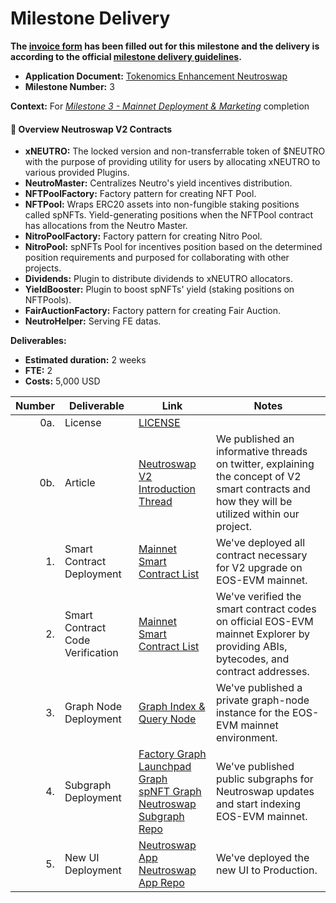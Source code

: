 # Milestone Delivery

**The [invoice form](https://forms.gle/wLuAzXKa9qYrZQob9) has been filled out for this milestone and the delivery is according to the official [milestone delivery guidelines](https://github.com/eosnetworkfoundation/grant-framework/blob/master/docs/milestone-deliverables-guidelines.md).**

* **Application Document:** [Tokenomics Enhancement Neutroswap
  ](https://github.com/eosnetworkfoundation/grant-framework/blob/main/applications/tokenomics_enhancement_neutroswap.md#milestone-3---mainnet-deployment--marketing)
* **Milestone Number:** 3

**Context:**
For *[Milestone 3 - Mainnet Deployment & Marketing](https://github.com/eosnetworkfoundation/grant-framework/blob/main/applications/tokenomics_enhancement_neutroswap.md#milestone-3---mainnet-deployment--marketing)* completion

#### 📜 Overview Neutroswap V2 Contracts

- **xNEUTRO:** The locked version and non-transferrable token of $NEUTRO with the purpose of providing utility for users by allocating xNEUTRO to various provided Plugins.
- **NeutroMaster:** Centralizes Neutro's yield incentives distribution.
- **NFTPoolFactory:** Factory pattern for creating NFT Pool.
- **NFTPool:** Wraps ERC20 assets into non-fungible staking positions called spNFTs. Yield-generating positions when the
  NFTPool contract has allocations from the Neutro Master.
- **NitroPoolFactory:** Factory pattern for creating Nitro Pool.
- **NitroPool:** spNFTs Pool for incentives position based on the determined position requirements and purposed for
  collaborating with other projects.
- **Dividends:** Plugin to distribute dividends to xNEUTRO allocators.
- **YieldBooster:** Plugin to boost spNFTs' yield (staking positions on NFTPools).
- **FairAuctionFactory:** Factory pattern for creating Fair Auction.
- **NeutroHelper:** Serving FE datas.

**Deliverables:**
- **Estimated duration:** 2 weeks
- **FTE:**  2
- **Costs:**  5,000 USD

| Number | Deliverable   | Link                                                                                                                                                                                                                                                                                                                                             | Notes    |
| -----: | ------------- | -------------------------------------------------------------------------------------------------------------------------------------------------------------------------------------------------------------------------------------------------------------------------------------------------------------------------------------------------|----------|
| 0a.    | License | [LICENSE](https://github.com/neutroswap/neutroswap-v2-contracts/blob/main/LICENSE.md) |          |
| 0b.    | Article | [Neutroswap V2 Introduction Thread](https://x.com/Neutroswap/status/1750911285938753575?s=20) | We published an informative threads on twitter, explaining the concept of V2 smart contracts and how they will be utilized within our project. |
| 1.    | Smart Contract Deployment | [Mainnet Smart Contract List](https://github.com/neutroswap/neutroswap-v2-contracts?tab=readme-ov-file#mainnet-contracts) | We've deployed all contract necessary for V2 upgrade on EOS-EVM mainnet. |
| 2.    | Smart Contract Code Verification | [Mainnet Smart Contract List](https://github.com/neutroswap/neutroswap-v2-contracts?tab=readme-ov-file#mainnet-contracts) | We've verified the smart contract codes on official EOS-EVM mainnet Explorer by providing ABIs, bytecodes, and contract addresses. |
| 3.    | Graph Node Deployment	 | [Graph Index & Query Node](https://mainnet.dbi.foundation/subgraphs/name/neutro-amm) | We've published a private graph-node instance for the EOS-EVM mainnet environment. | 
| 4.     | Subgraph Deployment	 | [Factory Graph](https://mainnet.dbi.foundation/subgraphs/name/neutro-amm) <br /> [Launchpad Graph](http://mainnet.dbi.foundation/subgraphs/name/neutro-launchpad) <br /> [spNFT Graph](http://mainnet.dbi.foundation/subgraphs/name/neutro-nftPool) [Neutroswap Subgraph Repo](https://github.com/neutroswap/neutro-amm-subgraph)| We've published public subgraphs for Neutroswap updates and start indexing EOS-EVM mainnet. |  
| 5.     | New UI Deployment |  [Neutroswap App](https://app.neutroswap.io/) <br /> [Neutroswap App Repo](https://github.com/neutroswap/neutroswap-app) | We've deployed the new UI to Production. |
